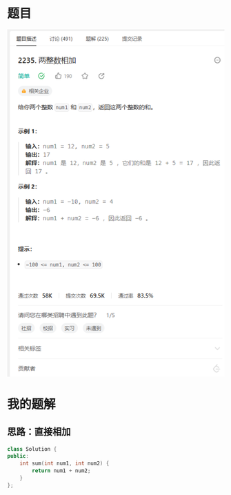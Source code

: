 # 题目

![image-20230819222313143](image/image-20230819222313143.png)

# 我的题解

## 思路：直接相加

```C++
class Solution {
public:
    int sum(int num1, int num2) {
        return num1 + num2;
    }
};
```

